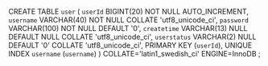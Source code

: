 CREATE TABLE `user` (
	`userId` BIGINT(20) NOT NULL AUTO_INCREMENT,
	`username` VARCHAR(40) NOT NULL COLLATE 'utf8_unicode_ci',
	`password` VARCHAR(100) NOT NULL DEFAULT '0',
	`createtime` VARCHAR(13) NULL DEFAULT NULL COLLATE 'utf8_unicode_ci',
	`userstatus` VARCHAR(2) NULL DEFAULT '0' COLLATE 'utf8_unicode_ci',
	PRIMARY KEY (`userId`),
	UNIQUE INDEX `username` (`username`)
)
COLLATE='latin1_swedish_ci'
ENGINE=InnoDB
;
